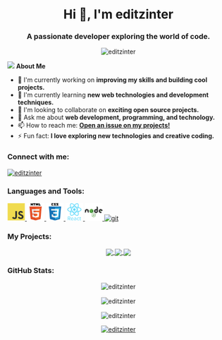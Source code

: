 <h1 align="center">Hi 👋, I'm editzinter</h1>
<h3 align="center">A passionate developer exploring the world of code.</h3>
<p align="center">
  <img src="https://komarev.com/ghpvc/?username=editzinter&label=Profile%20views&color=0e75b6&style=flat" alt="editzinter" />
</p>

<p align="left"> <img src="https://raw.githubusercontent.com/MartinHeinz/MartinHeinz/master/wave.gif" width="30px"> <b>About Me</b></p>

- 🔭 I'm currently working on **improving my skills and building cool projects.**
- 🌱 I'm currently learning **new web technologies and development techniques.**
- 👯 I'm looking to collaborate on **exciting open source projects.**
- 💬 Ask me about **web development, programming, and technology.**
- 📫 How to reach me: **[Open an issue on my projects!](https://github.com/editzinter)**
- ⚡ Fun fact: **I love exploring new technologies and creative coding.**

<h3 align="left">Connect with me:</h3>
<p align="left">
<a href="https://github.com/editzinter" target="blank"><img align="center" src="https://raw.githubusercontent.com/rahuldkjain/github-profile-readme-generator/main/src/images/icons/Social/github.svg" alt="editzinter" height="30" width="40" /></a>
</p>

<h3 align="left">Languages and Tools:</h3>
<p align="left">
  <a href="https://developer.mozilla.org/en-US/docs/Web/JavaScript" target="_blank" rel="noreferrer"> <img src="https://raw.githubusercontent.com/devicons/devicon/master/icons/javascript/javascript-original.svg" alt="javascript" width="40" height="40"/> </a>
  <a href="https://www.w3.org/html/" target="_blank" rel="noreferrer"> <img src="https://raw.githubusercontent.com/devicons/devicon/master/icons/html5/html5-original-wordmark.svg" alt="html5" width="40" height="40"/> </a>
  <a href="https://www.w3schools.com/css/" target="_blank" rel="noreferrer"> <img src="https://raw.githubusercontent.com/devicons/devicon/master/icons/css3/css3-original-wordmark.svg" alt="css3" width="40" height="40"/> </a>
  <a href="https://reactjs.org/" target="_blank" rel="noreferrer"> <img src="https://raw.githubusercontent.com/devicons/devicon/master/icons/react/react-original-wordmark.svg" alt="react" width="40" height="40"/> </a>
  <a href="https://nodejs.org" target="_blank" rel="noreferrer"> <img src="https://raw.githubusercontent.com/devicons/devicon/master/icons/nodejs/nodejs-original-wordmark.svg" alt="nodejs" width="40" height="40"/> </a>
  <a href="https://git-scm.com/" target="_blank" rel="noreferrer"> <img src="https://www.vectorlogo.zone/logos/git-scm/git-scm-icon.svg" alt="git" width="40" height="40"/> </a>
</p>

<h3 align="left">My Projects:</h3>
<p align="center">
  <a href="https://github.com/editzinter/menu">
    <img align="center" src="https://github-readme-stats.vercel.app/api/pin/?username=editzinter&repo=menu&theme=radical" />
  </a>
  <a href="https://github.com/editzinter/THE-AI">
    <img align="center" src="https://github-readme-stats.vercel.app/api/pin/?username=editzinter&repo=THE-AI&theme=radical" />
  </a>
  <a href="https://github.com/editzinter/canva_maxing">
    <img align="center" src="https://github-readme-stats.vercel.app/api/pin/?username=editzinter&repo=canva_maxing&theme=radical" />
  </a>
</p>

<h3 align="left">GitHub Stats:</h3>
<p align="center">
  <img align="center" src="https://github-readme-stats.vercel.app/api?username=editzinter&show_icons=true&locale=en&theme=radical" alt="editzinter" />
</p>
<p align="center">
  <img align="center" src="https://github-readme-stats.vercel.app/api/top-langs?username=editzinter&layout=compact&locale=en&theme=radical" alt="editzinter" />
</p>
<p align="center">
  <img align="center" src="https://github-readme-streak-stats.herokuapp.com/?user=editzinter&theme=radical" alt="editzinter" />
</p>
<p align="center">
  <a href="https://github.com/ryo-ma/github-profile-trophy">
    <img src="https://github-profile-trophy.vercel.app/?username=editzinter&theme=radical&column=7" alt="editzinter" />
  </a>
</p> 